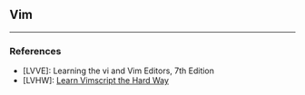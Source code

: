 ## Vim

- - -

### References

* [LVVE]: Learning the vi and Vim Editors, 7th Edition
* [LVHW]: [Learn Vimscript the Hard Way](http://learnvimscriptthehardway.stevelosh.com/)
